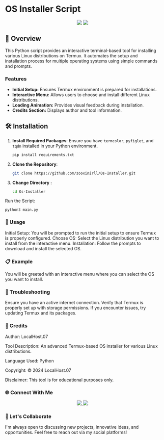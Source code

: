 # OS Installer Script

<p align="center">
<img src="https://img.shields.io/badge/Language-Python-3572A5?style=for-the-badge&logo=python&logoColor=white" />
<img src="https://img.shields.io/badge/Python-3-2B-blue?style=for-the-badge&logo=python" /></p>

## 🌟 Overview

This Python script provides an interactive terminal-based tool for installing various Linux distributions on Termux. It automates the setup and installation process for multiple operating systems using simple commands and prompts.

### Features
- **Initial Setup:** Ensures Termux environment is prepared for installations.
- **Interactive Menu:** Allows users to choose and install different Linux distributions.
- **Loading Animation:** Provides visual feedback during installation.
- **Credits Section:** Displays author and tool information.

## 🛠 Installation

1. **Install Required Packages**: Ensure you have `termcolor`, `pyfiglet`, and `tqdm` installed in your Python environment.
 
   ```bash
   pip install requirements.txt
   
2. **Clone the Repository**:

   ```bash
   git clone https://github.com/zooxinirll/Os-Installer.git

4. **Change Directory** :

    ```bash
    cd Os-Installer


Run the Script:

    python3 main.py

### 📜 Usage 
Initial Setup: You will be prompted to run the initial setup to ensure Termux is properly configured.
Choose OS: Select the Linux distribution you want to install from the interactive menu.
Installation: Follow the prompts to download and install the selected OS.
### 📋 Example
You will be greeted with an interactive menu where you can select the OS you want to install.

### 🔧 Troubleshooting
Ensure you have an active internet connection.
Verify that Termux is properly set up with storage permissions.
If you encounter issues, try updating Termux and its packages.
### 📢 Credits
Author: LocalHost.07

Tool Description: An advanced Termux-based OS installer for various Linux distributions.

Language Used: Python

Copyright: © 2024 LocalHost.07

Disclaimer: This tool is for educational purposes only.

### 🌐 Connect With Me
<p align="center"> <a href="https://github.com/zooxinirll" target="_blank"> <img src="https://img.shields.io/badge/GitHub-000?style=for-the-badge&logo=github&logoColor=white" /> </a> <a href="https://www.instagram.com/h3r.10c4lh0st.07?igsh=MTRqcGNsdmN3a2FyaA==" target="_blank"> <img src="https://img.shields.io/badge/Instagram-E4405F?style=for-the-badge&logo=instagram&logoColor=white" /> </a></p>

### 🧠 Let's Collaborate
I'm always open to discussing new projects, innovative ideas, and opportunities. Feel free to reach out via my social platforms!
